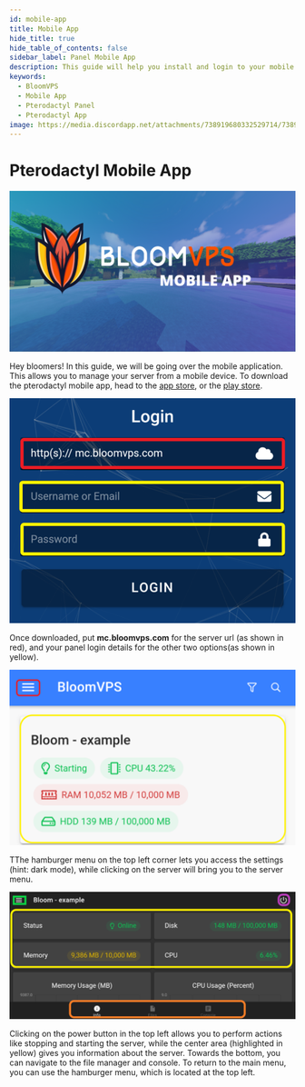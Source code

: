 ```yaml
---
id: mobile-app
title: Mobile App
hide_title: true
hide_table_of_contents: false
sidebar_label: Panel Mobile App
description: This guide will help you install and login to your mobile app, which lets you control your server on the go.
keywords:
  - BloomVPS
  - Mobile App
  - Pterodactyl Panel
  - Pterodactyl App
image: https://media.discordapp.net/attachments/738919680332529714/738920590391377980/Mobile_APP.png?width=1204&height=677
---
```

# Pterodactyl Mobile App

![BloomVPS Mobile App](../static/img/mobile-app/mobile-app1.png)

Hey bloomers! In this guide, we will be going over the mobile application. This allows you to manage your server from a mobile device. To download the pterodactyl mobile app, head to the [app store](https://apps.apple.com/us/app/pterodactyl-mobile/id1465354373), or the [play store](https://play.google.com/store/apps/details?id=io.pterodactyl.app&hl=en_US).

![BloomVPS Mobile App](../static/img/mobile-app/mobile-app2.png)

Once downloaded, put **mc.bloomvps.com** for the server url (as shown in red), and your panel login details for the other two options(as shown in yellow).

![BloomVPS Mobile App](../static/img/mobile-app/mobile-app3.png)

TThe hamburger menu on the top left corner lets you access the settings (hint: dark mode), while clicking on the server will bring you to the server menu. 

![BloomVPS Mobile App](../static/img/mobile-app/mobile-app4.png)

Clicking on the power button in the top left allows you to perform actions like stopping and starting the server, while the center area (highlighted in yellow) gives you information about the server. Towards the bottom, you can navigate to the file manager and console. To return to the main menu, you can use the hamburger menu, which is located at the top left. 
